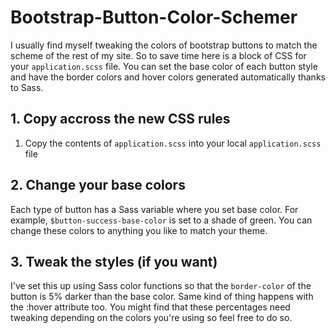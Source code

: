 # Bootstrap-Button-Color-Schemer

I usually find myself tweaking the colors of bootstrap buttons to match the scheme of the rest of my site. So to save time here is a block of CSS for your `application.scss` file. You can set the base color of each button style and have the border colors and hover colors generated automatically thanks to Sass.

## 1. Copy accross the new CSS rules
1. Copy the contents of `application.scss` into your local `application.scss` file

## 2. Change your base colors
Each type of button has a Sass variable where you set base color. For example, `$button-success-base-color` is set to a shade of green. You can change these colors to anything you like to match your theme.

## 3. Tweak the styles (if you want)
I've set this up using Sass color functions so that the `border-color` of the button is 5% darker than the base color. Same kind of thing happens with the :hover attribute too. You might find that these percentages need tweaking depending on the colors you're using so feel free to do so.
